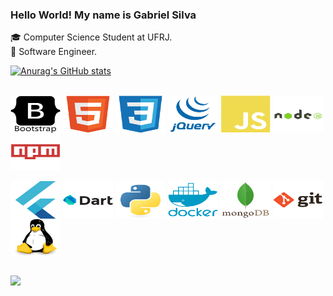 ### Hello World! My name is Gabriel Silva
 
:mortar_board: Computer Science Student at UFRJ.<br>
:wrench: Software Engineer.<br>

[![Anurag's GitHub stats](https://github-readme-stats.vercel.app/api?username=gabrielxfs&show_icons=true&theme=algolia&count_private=true)](https://github.com/anuraghazra/github-readme-stats)

<div style="display: inline_block"><br>
  <img align="center" height="60" width="80" src="https://raw.githubusercontent.com/devicons/devicon/master/icons/bootstrap/bootstrap-plain-wordmark.svg">
  <img align="center" height="60" width="80" src="https://raw.githubusercontent.com/devicons/devicon/master/icons/html5/html5-original.svg">
  <img align="center" height="60" width="80" src="https://raw.githubusercontent.com/devicons/devicon/master/icons/css3/css3-original.svg">
  <img align="center" height="60" width="80" src="https://raw.githubusercontent.com/devicons/devicon/master/icons/jquery/jquery-plain-wordmark.svg">
  <img align="center" height="60" width="80" src="https://raw.githubusercontent.com/devicons/devicon/master/icons/javascript/javascript-plain.svg">
  <img align="center" height="60" width="80" src="https://raw.githubusercontent.com/devicons/devicon/master/icons/nodejs/nodejs-original-wordmark.svg">
  <img align="center" height="60" width="80" src="https://raw.githubusercontent.com/devicons/devicon/master/icons/npm/npm-original-wordmark.svg">
  <link rel="stylesheet" href="https://cdn.jsdelivr.net/gh/devicons/devicon@v2.14.0/devicon.min.css">
</div>
<div style="display: inline_block"><br>
  <img align="center" height="60" width="80" src="https://raw.githubusercontent.com/devicons/devicon/master/icons/flutter/flutter-original.svg">
  <img align="center" height="60" width="80" src="https://raw.githubusercontent.com/devicons/devicon/master/icons/dart/dart-original-wordmark.svg">
  <img align="center" height="60" width="80" src="https://raw.githubusercontent.com/devicons/devicon/master/icons/python/python-original.svg">
  <img align="center" height="60" width="80" src="https://raw.githubusercontent.com/devicons/devicon/master/icons/docker/docker-plain-wordmark.svg">
  <img align="center" height="60" width="80" src="https://raw.githubusercontent.com/devicons/devicon/master/icons/mongodb/mongodb-original-wordmark.svg">
  <img align="center" height="60" width="80" src="https://raw.githubusercontent.com/devicons/devicon/master/icons/git/git-original-wordmark.svg">
  <img align="center" height="60" width="80" src="https://raw.githubusercontent.com/devicons/devicon/master/icons/linux/linux-original.svg">
  <link rel="stylesheet" href="https://cdn.jsdelivr.net/gh/devicons/devicon@v2.14.0/devicon.min.css">
</div>

<br>

 <a href="https://www.linkedin.com/in/gabriel-silva-pereira-8023b31a9/" target="_blank"><img src="https://img.shields.io/badge/-LinkedIn-%230077B5?style=for-the-badge&logo=linkedin&logoColor=white" target="_blank"></a> 
 

